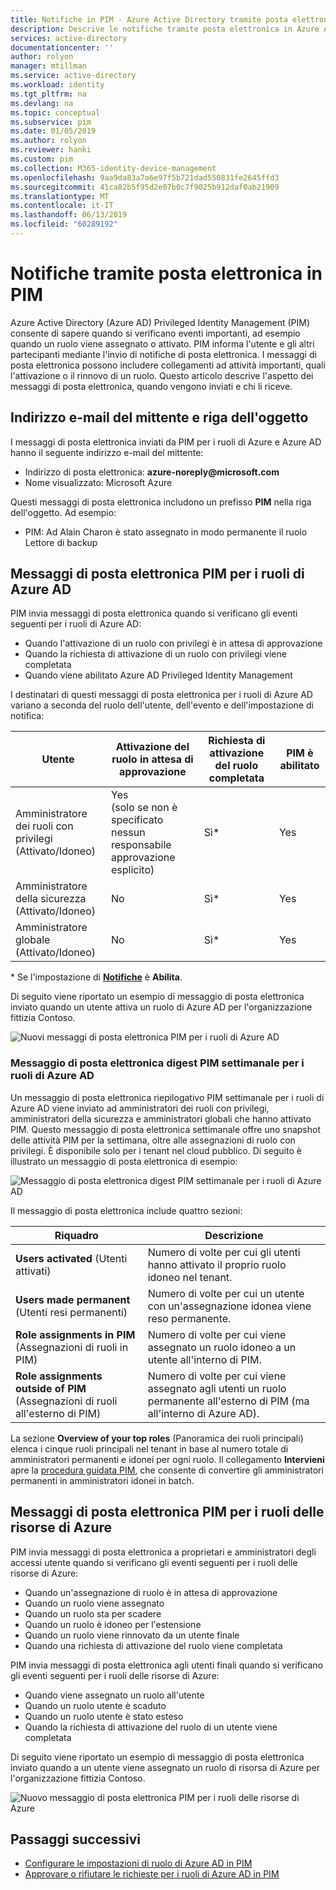 ```yaml
---
title: Notifiche in PIM - Azure Active Directory tramite posta elettronica | Microsoft Docs
description: Descrive le notifiche tramite posta elettronica in Azure AD Privileged Identity Management (PIM).
services: active-directory
documentationcenter: ''
author: rolyon
manager: mtillman
ms.service: active-directory
ms.workload: identity
ms.tgt_pltfrm: na
ms.devlang: na
ms.topic: conceptual
ms.subservice: pim
ms.date: 01/05/2019
ms.author: rolyon
ms.reviewer: hanki
ms.custom: pim
ms.collection: M365-identity-device-management
ms.openlocfilehash: 9aa9da83a7a6e97f5b721dad550831fe2645ffd3
ms.sourcegitcommit: 41ca82b5f95d2e07b0c7f9025b912daf0ab21909
ms.translationtype: MT
ms.contentlocale: it-IT
ms.lasthandoff: 06/13/2019
ms.locfileid: "60289192"
---
```

# <a name="email-notifications-in-pim"></a>Notifiche tramite posta elettronica in PIM

Azure Active Directory (Azure AD) Privileged Identity Management (PIM) consente di sapere quando si verificano eventi importanti, ad esempio quando un ruolo viene assegnato o attivato. PIM informa l'utente e gli altri partecipanti mediante l'invio di notifiche di posta elettronica. I messaggi di posta elettronica possono includere collegamenti ad attività importanti, quali l'attivazione o il rinnovo di un ruolo. Questo articolo descrive l'aspetto dei messaggi di posta elettronica, quando vengono inviati e chi li riceve.

## <a name="sender-email-address-and-subject-line"></a>Indirizzo e-mail del mittente e riga dell'oggetto

I messaggi di posta elettronica inviati da PIM per i ruoli di Azure e Azure AD hanno il seguente indirizzo e-mail del mittente:

- Indirizzo di posta elettronica: **azure-noreply\@microsoft.com**
- Nome visualizzato: Microsoft Azure

Questi messaggi di posta elettronica includono un prefisso **PIM** nella riga dell'oggetto. Ad esempio:

- PIM: Ad Alain Charon è stato assegnato in modo permanente il ruolo Lettore di backup

## <a name="pim-emails-for-azure-ad-roles"></a>Messaggi di posta elettronica PIM per i ruoli di Azure AD

PIM invia messaggi di posta elettronica quando si verificano gli eventi seguenti per i ruoli di Azure AD:

- Quando l'attivazione di un ruolo con privilegi è in attesa di approvazione
- Quando la richiesta di attivazione di un ruolo con privilegi viene completata
- Quando viene abilitato Azure AD Privileged Identity Management

I destinatari di questi messaggi di posta elettronica per i ruoli di Azure AD variano a seconda del ruolo dell'utente, dell'evento e dell'impostazione di notifica:

| Utente | Attivazione del ruolo in attesa di approvazione | Richiesta di attivazione del ruolo completata | PIM è abilitato |
| --- | --- | --- | --- |
| Amministratore dei ruoli con privilegi</br>(Attivato/Idoneo) | Yes</br>(solo se non è specificato nessun responsabile approvazione esplicito) | Sì* | Yes |
| Amministratore della sicurezza</br>(Attivato/Idoneo) | No | Sì* | Yes |
| Amministratore globale</br>(Attivato/Idoneo) | No | Sì* | Yes |

\* Se l'impostazione di [**Notifiche**](pim-how-to-change-default-settings.md#notifications) è **Abilita**.

Di seguito viene riportato un esempio di messaggio di posta elettronica inviato quando un utente attiva un ruolo di Azure AD per l'organizzazione fittizia Contoso.

![Nuovi messaggi di posta elettronica PIM per i ruoli di Azure AD](./media/pim-email-notifications/email-directory-new.png)

### <a name="weekly-pim-digest-email-for-azure-ad-roles"></a>Messaggio di posta elettronica digest PIM settimanale per i ruoli di Azure AD

Un messaggio di posta elettronica riepilogativo PIM settimanale per i ruoli di Azure AD viene inviato ad amministratori dei ruoli con privilegi, amministratori della sicurezza e amministratori globali che hanno attivato PIM. Questo messaggio di posta elettronica settimanale offre uno snapshot delle attività PIM per la settimana, oltre alle assegnazioni di ruolo con privilegi. È disponibile solo per i tenant nel cloud pubblico. Di seguito è illustrato un messaggio di posta elettronica di esempio:

![Messaggio di posta elettronica digest PIM settimanale per i ruoli di Azure AD](./media/pim-email-notifications/email-directory-weekly.png)

Il messaggio di posta elettronica include quattro sezioni:

| Riquadro | Descrizione |
| --- | --- |
| **Users activated** (Utenti attivati) | Numero di volte per cui gli utenti hanno attivato il proprio ruolo idoneo nel tenant. |
| **Users made permanent** (Utenti resi permanenti) | Numero di volte per cui un utente con un'assegnazione idonea viene reso permanente. |
| **Role assignments in PIM** (Assegnazioni di ruoli in PIM) | Numero di volte per cui viene assegnato un ruolo idoneo a un utente all'interno di PIM. |
| **Role assignments outside of PIM** (Assegnazioni di ruoli all'esterno di PIM) | Numero di volte per cui viene assegnato agli utenti un ruolo permanente all'esterno di PIM (ma all'interno di Azure AD). |

La sezione **Overview of your top roles** (Panoramica dei ruoli principali) elenca i cinque ruoli principali nel tenant in base al numero totale di amministratori permanenti e idonei per ogni ruolo. Il collegamento **Intervieni** apre la [procedura guidata PIM](pim-security-wizard.md), che consente di convertire gli amministratori permanenti in amministratori idonei in batch.

## <a name="pim-emails-for-azure-resource-roles"></a>Messaggi di posta elettronica PIM per i ruoli delle risorse di Azure

PIM invia messaggi di posta elettronica a proprietari e amministratori degli accessi utente quando si verificano gli eventi seguenti per i ruoli delle risorse di Azure:

- Quando un'assegnazione di ruolo è in attesa di approvazione
- Quando un ruolo viene assegnato
- Quando un ruolo sta per scadere
- Quando un ruolo è idoneo per l'estensione
- Quando un ruolo viene rinnovato da un utente finale
- Quando una richiesta di attivazione del ruolo viene completata

PIM invia messaggi di posta elettronica agli utenti finali quando si verificano gli eventi seguenti per i ruoli delle risorse di Azure:

- Quando viene assegnato un ruolo all'utente
- Quando un ruolo utente è scaduto
- Quando un ruolo utente è stato esteso
- Quando la richiesta di attivazione del ruolo di un utente viene completata

Di seguito viene riportato un esempio di messaggio di posta elettronica inviato quando a un utente viene assegnato un ruolo di risorsa di Azure per l'organizzazione fittizia Contoso.

![Nuovo messaggio di posta elettronica PIM per i ruoli delle risorse di Azure](./media/pim-email-notifications/email-resources-new.png)

## <a name="next-steps"></a>Passaggi successivi

- [Configurare le impostazioni di ruolo di Azure AD in PIM](pim-how-to-change-default-settings.md)
- [Approvare o rifiutare le richieste per i ruoli di Azure AD in PIM](azure-ad-pim-approval-workflow.md)
